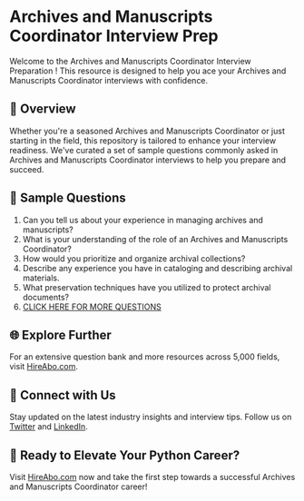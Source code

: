 # Archives and Manuscripts Coordinator Interview Prep

Welcome to the Archives and Manuscripts Coordinator Interview Preparation ! This resource is designed to help you ace your Archives and Manuscripts Coordinator interviews with confidence.

## 🚀 Overview

Whether you're a seasoned Archives and Manuscripts Coordinator or just starting in the field, this repository is tailored to enhance your interview readiness. We've curated a set of sample questions commonly asked in Archives and Manuscripts Coordinator interviews to help you prepare and succeed.

## 📝 Sample Questions

1. Can you tell us about your experience in managing archives and manuscripts?
2. What is your understanding of the role of an Archives and Manuscripts Coordinator?
3. How would you prioritize and organize archival collections?
4. Describe any experience you have in cataloging and describing archival materials.
5. What preservation techniques have you utilized to protect archival documents?
6. [CLICK HERE FOR MORE QUESTIONS](https://hireabo.com/job/18_2_33/Archives%20and%20Manuscripts%20Coordinator)

## 🌐 Explore Further

For an extensive question bank and more resources across 5,000 fields, visit [HireAbo.com](https://www.hireabo.com).

## 📱 Connect with Us

Stay updated on the latest industry insights and interview tips. Follow us on [Twitter](https://twitter.com/hireabo) and [LinkedIn](https://www.linkedin.com/in/hire-abo-3609972a8/).

## 🚀 Ready to Elevate Your Python Career?

Visit [HireAbo.com](https://www.hireabo.com) now and take the first step towards a successful Archives and Manuscripts Coordinator career!